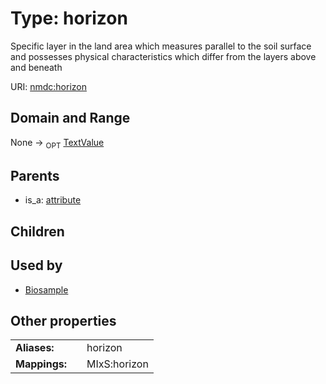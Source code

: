 
# Type: horizon


Specific layer in the land area which measures parallel to the soil surface and possesses physical characteristics which differ from the layers above and beneath

URI: [nmdc:horizon](https://microbiomedata/meta/horizon)


## Domain and Range

None ->  <sub>OPT</sub> [TextValue](TextValue.md)

## Parents

 *  is_a: [attribute](attribute.md)

## Children


## Used by

 * [Biosample](Biosample.md)

## Other properties

|  |  |  |
| --- | --- | --- |
| **Aliases:** | | horizon |
| **Mappings:** | | MIxS:horizon |

